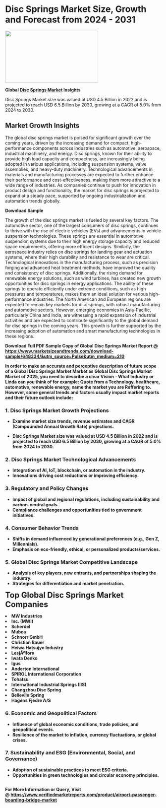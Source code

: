<H1>Disc Springs Market Size, Growth and Forecast from 2024 - 2031</H1><img class="aligncenter size-medium wp-image-584254" src="https://thirdeyenews.in/wp-content/uploads/2024/09/Global-Market-Research-300x168.jpeg" alt="" width="300" height="168" /><p><strong>Global&nbsp;<a href="https://www.marketsizeandtrends.com/download-sample/648334/&amp;utm_source=Pulse&amp;utm_medium=210">Disc Springs Market</a> Insights</strong></p><p>Disc Springs Market size was valued at USD 4.5 Billion in 2022 and is projected to reach USD 6.5 Billion by 2030, growing at a CAGR of 5.0% from 2024 to 2030.</p><p><h2>Market Growth Insights</h2> <p>The global disc springs market is poised for significant growth over the coming years, driven by the increasing demand for compact, high-performance components across industries such as automotive, aerospace, industrial machinery, and energy. Disc springs, known for their ability to provide high load capacity and compactness, are increasingly being adopted in various applications, including suspension systems, valve assemblies, and heavy-duty machinery. Technological advancements in materials and manufacturing processes are expected to further enhance their performance and cost-effectiveness, making them more attractive to a wide range of industries. As companies continue to push for innovation in product design and functionality, the market for disc springs is projected to expand at a steady pace, supported by ongoing industrialization and automation trends globally.</p> <p><strong>Download Sample</strong></p> <p>The growth of the disc springs market is fueled by several key factors. The automotive sector, one of the largest consumers of disc springs, continues to thrive with the rise of electric vehicles (EVs) and advancements in vehicle suspension technologies. These springs are essential in automotive suspension systems due to their high energy storage capacity and reduced space requirements, offering more efficient designs. Similarly, the aerospace industry relies on disc springs for landing gear and actuation systems, where their high durability and resistance to wear are critical. Technological innovations in the manufacturing process, such as precision forging and advanced heat treatment methods, have improved the quality and consistency of disc springs. Additionally, the rising demand for renewable energy solutions, such as wind turbines, has created new growth opportunities for disc springs in energy applications. The ability of these springs to operate efficiently under extreme conditions, such as high pressures and temperatures, makes them an ideal solution for various high-performance industries. The North American and European regions are expected to remain key markets for disc springs, with robust manufacturing and automotive sectors. However, emerging economies in Asia-Pacific, particularly China and India, are witnessing a rapid expansion of industrial activities and are expected to contribute significantly to the global demand for disc springs in the coming years. This growth is further supported by the increasing adoption of automation and smart manufacturing technologies in these regions.</p> <p><strong></p><p><span class=""><strong>Download Full PDF Sample Copy of Global Disc Springs Market Report</strong> @ <a href="https://www.marketsizeandtrends.com/download-sample/648334/&amp;utm_source=Pulse&amp;utm_medium=210" target="_blank">https://www.marketsizeandtrends.com/download-sample/648334/&amp;utm_source=Pulse&amp;utm_medium=210</a></span></p><p>In order to make an accurate and perceptive description of future scope of a Global&nbsp;Disc Springs Market Market as Global&nbsp;Disc Springs Market Market of 2025, you need to describe a clear Vision &ndash; What Industry or Linda can you think of for example: Quote from a Technology, healthcare, automotive, renewable energy, name the market you are Reffering to. However, some general trends and factors usually impact market reports and their future outlook include:</p><h3>1.&nbsp;<strong>Disc Springs Market Growth Projections</strong></h3><ul><li>Examine market size trends, revenue estimates and CAGR (Compounded Annual Growth Rate) projections.</li><li><p>Disc Springs Market size was valued at USD 4.5 Billion in 2022 and is projected to reach USD 6.5 Billion by 2030, growing at a CAGR of 5.0% from 2024 to 2030.</p></li></ul><h3>2.&nbsp;<strong>Disc Springs Market Technological Advancements</strong></h3><ul><li>Integration of AI, IoT, blockchain, or automation in the industry.</li><li>Innovations driving cost reductions or improving efficiency.</li></ul><h3>3.&nbsp;<strong>Regulatory and Policy Changes</strong></h3><ul><li>Impact of global and regional regulations, including sustainability and carbon-neutral goals.</li><li>Compliance challenges and opportunities tied to government initiatives.</li></ul><h3>4.&nbsp;<strong>Consumer Behavior Trends</strong></h3><ul><li>Shifts in demand influenced by generational preferences (e.g., Gen Z, Millennials).</li><li>Emphasis on eco-friendly, ethical, or personalized products/services.</li></ul><h3>5.&nbsp;<strong>Global Disc Springs Market Competitive Landscape</strong></h3><ul><li>Analysis of key players, new entrants, and partnerships shaping the industry.</li><li>Strategies for differentiation and market penetration.</li></ul><p data-pm-slice="1 1 []"><span style="color: inherit; font-family: inherit; font-size: 25px;">Top Global Disc Springs Market Companies</span></p><div class="" data-test-id=""><p><li>MW Industries</li><li> Inc. (MWI)</li><li> Scherdel</li><li> Mubea</li><li> Schnorr GmbH</li><li> Christian Bauer</li><li> Heiwa Hatsujyo Industry</li><li> LesjÃ¶fors</li><li> Iwata Denko</li><li> Igus</li><li> Anderton International</li><li> SPIROL International Corporation</li><li> Tohatsu</li><li> International Industrial Springs (IIS)</li><li> Changzhou Disc Spring</li><li> Bellevile Spring</li><li> Hagens Fjedre A/S</li></p></div><h3>6.&nbsp;<strong>Economic and Geopolitical Factors</strong></h3><ul><li>Influence of global economic conditions, trade policies, and geopolitical events.</li><li>Resilience of the market to inflation, currency fluctuations, or global crises.</li></ul><h3>7.&nbsp;<strong>Sustainability and ESG (Environmental, Social, and Governance)</strong></h3><ul><li>Adoption of sustainable practices to meet ESG criteria.</li><li>Opportunities in green technologies and circular economy principles.</li></ul><h2><strong style="font-size: 14px;">For More Information or Query, Visit @&nbsp;</strong><a style="background-color: #ffffff; font-size: 14px;" href="https://www.marketsizeandtrends.com/report/disc-springs-market/" target="_blank">https://www.verifiedmarketreports.com/product/airport-passenger-boarding-bridge-market</a></h2>
